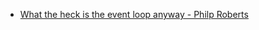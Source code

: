 * [What the heck is the event loop anyway - Philp Roberts](https://www.youtube.com/watch?v=8aGhZQkoFbQ&list=WL&index=43&t=32s)
